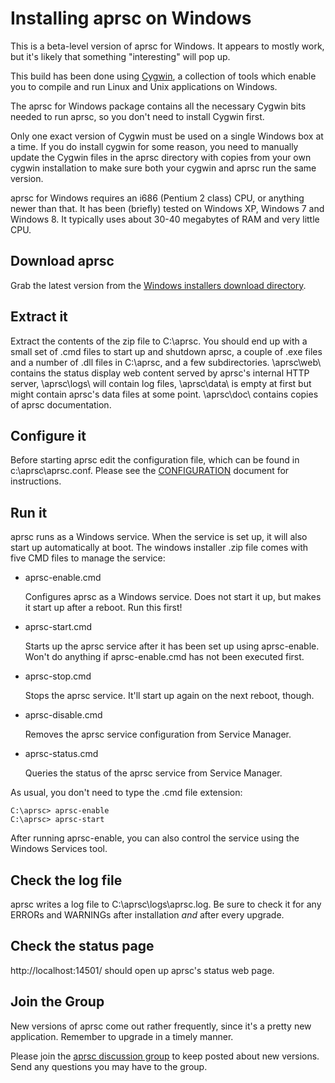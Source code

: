 
Installing aprsc on Windows
===========================

This is a beta-level version of aprsc for Windows.  It appears to mostly
work, but it's likely that something "interesting" will pop up.

This build has been done using [Cygwin][cygwin], a collection of tools
which enable you to compile and run Linux and Unix applications on Windows.

The aprsc for Windows package contains all the necessary Cygwin bits needed
to run aprsc, so you don't need to install Cygwin first.

Only one exact version of Cygwin must be used on a single Windows box at a
time.  If you do install cygwin for some reason, you need to manually update
the Cygwin files in the aprsc directory with copies from your own cygwin
installation to make sure both your cygwin and aprsc run the same version.

aprsc for Windows requires an i686 (Pentium 2 class) CPU, or anything newer
than that.  It has been (briefly) tested on Windows XP, Windows 7 and
Windows 8.  It typically uses about 30-40 megabytes of RAM and very little
CPU.

[cygwin]: http://www.cygwin.com/


Download aprsc
-----------------

Grab the latest version from the [Windows installers download
directory][downloads].

[downloads]: http://he.fi/aprsc/down/win/


Extract it
-------------

Extract the contents of the zip file to C:\aprsc\.  You should end up with
a small set of .cmd files to start up and shutdown aprsc, a couple of .exe
files and a number of .dll files in C:\aprsc\, and a few subdirectories.
\aprsc\web\ contains the status display web content served by aprsc's
internal HTTP server, \aprsc\logs\ will contain log files, \aprsc\data\ is
empty at first but might contain aprsc's data files at some point.
\aprsc\doc\ contains copies of aprsc documentation.


Configure it
---------------

Before starting aprsc edit the configuration file, which can be found in
c:\aprsc\aprsc.conf.  Please see the [CONFIGURATION](CONFIGURATION.html)
document for instructions.


Run it
---------

aprsc runs as a Windows service. When the service is set up, it will also
start up automatically at boot. The windows installer .zip file comes with
five CMD files to manage the service:


*   aprsc-enable.cmd

    Configures aprsc as a Windows service. Does not start it up, but makes
    it start up after a reboot.  Run this first!

*   aprsc-start.cmd

    Starts up the aprsc service after it has been set up using aprsc-enable.
    Won't do anything if aprsc-enable.cmd has not been executed first.

*   aprsc-stop.cmd

    Stops the aprsc service. It'll start up again on the next reboot,
    though.

*   aprsc-disable.cmd

    Removes the aprsc service configuration from Service Manager.

*   aprsc-status.cmd

    Queries the status of the aprsc service from Service Manager.


As usual, you don't need to type the .cmd file extension:

    C:\aprsc> aprsc-enable
    C:\aprsc> aprsc-start


After running aprsc-enable, you can also control the service using the Windows
Services tool.


Check the log file
---------------------

aprsc writes a log file to C:\aprsc\logs\aprsc.log.  Be sure to check it for
any ERRORs and WARNINGs after installation *and* after every upgrade.


Check the status page
------------------------

http://localhost:14501/ should open up aprsc's status web page.


Join the Group
-----------------

New versions of aprsc come out rather frequently, since it's a pretty new
application.  Remember to upgrade in a timely manner.

Please join the [aprsc discussion group][group] to keep posted about new
versions.  Send any questions you may have to the group.

[group]: https://groups.google.com/forum/#!forum/aprsc


